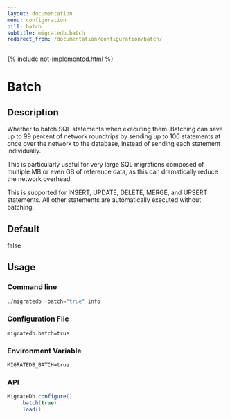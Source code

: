 ```yaml
---
layout: documentation
menu: configuration
pill: batch
subtitle: migratedb.batch
redirect_from: /documentation/configuration/batch/
---
```


{% include not-implemented.html %}

# Batch

## Description

Whether to batch SQL statements when executing them. Batching can save up to 99 percent of network roundtrips by sending
up to 100 statements at once over the network to the database, instead of sending each statement individually.

This is particularly useful for very large SQL migrations composed of multiple MB or even GB of reference data, as this
can dramatically reduce the network overhead.

This is supported for INSERT, UPDATE, DELETE, MERGE, and UPSERT statements. All other statements are automatically
executed without batching.

## Default

false

## Usage

### Command line

```powershell
./migratedb -batch="true" info
```

### Configuration File

```properties
migratedb.batch=true
```

### Environment Variable

```properties
MIGRATEDB_BATCH=true
```

### API

```java
MigrateDb.configure()
    .batch(true)
    .load()
```
